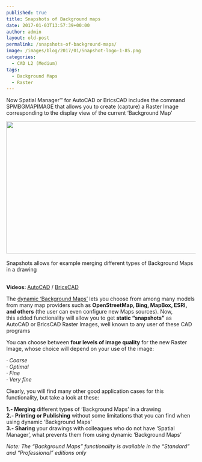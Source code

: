 ```yaml
---
published: true
title: Snapshots of Background maps
date: 2017-01-03T13:57:39+00:00
author: admin
layout: old-post
permalink: /snapshots-of-background-maps/
image: /images/blog/2017/01/Snapshot-logo-1-85.png
categories:
  - CAD L2 (Medium)
tags:
  - Background Maps
  - Raster
---
```

<p>
  Now Spatial Manager™ for AutoCAD or BricsCAD includes the command SPMBGMAPIMAGE that allows you to create (capture) a Raster Image corresponding to the display view of the current &#8216;Background Map&#8217;
</p>

<!--more-->

<div>
  <a href="/images/blog/2017/01/Spatial-Manager-Snapshots-AutoCAD-1.png" target="_blank" rel="nofollow"><img src="/images/blog/2017/01/Spatial-Manager-Snapshots-AutoCAD-1-1024x576.png" width="625" height="352" srcset="/images/blog/2017/01/Spatial-Manager-Snapshots-AutoCAD-1-1024x576.png 1024w, /images/blog/2017/01/Spatial-Manager-Snapshots-AutoCAD-1-300x169.png 300w, /images/blog/2017/01/Spatial-Manager-Snapshots-AutoCAD-1-768x432.png 768w, /images/blog/2017/01/Spatial-Manager-Snapshots-AutoCAD-1-624x351.png 624w, /images/blog/2017/01/Spatial-Manager-Snapshots-AutoCAD-1.png 1280w" sizes="(max-width: 625px) 100vw, 625px" /></a>
  
  <p>
    Snapshots allows for example merging different types of Background Maps in a drawing
  </p>
</div>

<h2></h2>
<p>
  <strong>Videos: </strong><a href="https://youtu.be/QiPSpivnlHQ" target="_blank" rel="nofollow">AutoCAD</a> / <a href="https://youtu.be/UQ1N0A06tH4" target="_blank" rel="nofollow">BricsCAD</a>
</p>

<p>
  The <a href="/v3-powerful-and-easy-to-use-background-maps/" target="_blank" rel="nofollow">dynamic &#8216;Background Maps&#8217;</a> lets you choose from among many models from many map providers such as <strong>OpenStreetMap, Bing, MapBox, ESRI, and others</strong> (the user can even configure new Maps sources). Now, this added functionality will allow you to get <strong>static &#8220;snapshots&#8221;</strong> as AutoCAD or BricsCAD Raster Images, well known to any user of these CAD programs
</p>

<p>
  You can choose between <strong>four levels of image quality</strong> for the new Raster Image, whose choice will depend on your use of the image:
</p>

<p>
  <em>· Coarse</em><br /> <em> · Optimal</em><br /> <em> · Fine</em><br /> <em> · Very fine</em>
</p>

<p>
  Clearly, you will find many other good application cases for this functionality, but take a look at these:
</p>

<p>
  <strong>1.- Merging</strong> different types of &#8216;Background Maps&#8217; in a drawing<br /> <strong>2.- Printing or Publishing</strong> without some limitations that you can find when using dynamic &#8216;Background Maps&#8217;<br /> <strong>3.- Sharing</strong> your drawings with colleagues who do not have &#8216;Spatial Manager&#8217;, what prevents them from using dynamic &#8216;Background Maps&#8217;
</p>

<p>
  <em>Note: The “Background Maps” functionality is available in the “Standard” and “Professional” editions only</em>
</p>